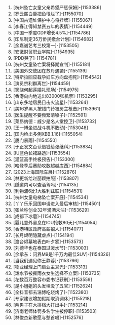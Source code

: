 
1. [杭州坠亡女童父亲希望严惩保姆]-[1153386]
1. [罗云熙白鹿把鱼甩烂了]-[1155070]
1. [中国古遗址保护中心将挂牌]-[1155067]
1. [李春江得知禁赛五年的表情]-[1154449]
1. [中国一季度GDP增长4.5%]-[1154786]
1. [印尼制定35万侨民撤台计划]-[1154682]
1. [余嘉诚艺考三校第一]-[1153505]
1. [安徽财贸职业学院]-[1154935]
1. [PDD哭了]-[1154781]
1. [杭州女童坠亡案将择期宣判]-[1155181]
1. [美国外交使团在苏丹遇袭]-[1155139]
1. [特斯拉回应载孕妇车方向盘抱死]-[1154542]
1. [演员宗利群离世]-[1154459]
1. [窦骁何超莲婚礼现场]-[1154975]
1. [香港向内地送出83000张机票]-[1153295]
1. [山东多地居民目击火流星]-[1153264]
1. [美16岁黑人按错门铃被房主枪击]-[1153961]
1. [医生提醒不要频繁清嗓子]-[1152591]
1. [莱昂纳德：威少是名人堂控卫]-[1153732]
1. [王一博坐进战斗机不敢动]-[1153048]
1. [国内检出多例XBB.1.16]-[1155054]
1. [厦门暴雨]-[1154550]
1. [于正发文否认借钱给张继科]-[1153834]
1. [IU蓝色长裙路透]-[1153554]
1. [灌篮高手终极预告]-[1153300]
1. [哈登季后赛助攻数超越库西]-[1154884]
1. [2023上海国际车展]-[1152876]
1. [林更新给赵丽颖拍照]-[1153807]
1. [隧道内可以查酒驾吗]-[1154135]
1. [利物浦6比1大胜利兹联]-[1154531]
1. [杭州女童电梯坠亡案开庭]-[1154534]
1. [丫丫乐乐回国申请进入最后审核]-[1154501]
1. [张兰称创业32年滴酒未沾]-[1153629]
1. [成都下冰雹]-[1154745]
1. [婴儿意外窒息在ICU抢救80天]-[1154054]
1. [香港特区政府高薪招人]-[1154077]
1. [长月烬明隐藏虐点]-[1154194]
1. [澹台烬墓地表白叶夕雾]-[1153573]
1. [刘德华也在泰国过泼水节]-[1153003]
1. [余承东：问界M9是1千万内最佳SUV]-[1154326]
1. [当我们遇见你王静蓉]-[1153766]
1. [物业经理上门扇业主耳光]-[1153313]
1. [泼水节被撕雨衣女生选择不立案]-[1153735]
1. [花数百万整容市委书记获刑]-[1153559]
1. [是小姐姐的头发埋没了五官]-[1152624]
1. [全抖音都去淄博吃烧烤了]-[1152380]
1. [专家建议增加假期取消调休]-[1155218]
1. [两男子在大排档大打出手]-[1153214]
1. [济南老师体罚多名学生被停职]-[1153503]
1. [林俊杰新歌愿与愁首唱]-[1152576]